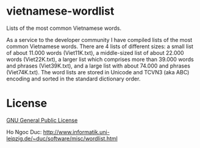 # vietnamese-wordlist
Lists of the most common Vietnamese words.


As a service to the developer community I have compiled lists of the most common Vietnamese words. There are 4 lists of different sizes: a small list of about 11.000 words (Viet11K.txt), a middle-sized list of about 22.000 words (Viet22K.txt), a larger list which comprises more than 39.000 words and phrases (Viet39K.txt), and a large list with about 74.000 and phrases (Viet74K.txt). The word lists are stored in Unicode and TCVN3 (aka ABC) encoding and sorted in the standard dictionary order.

# License

[GNU General Public License](LICENSE)

Ho Ngoc Duc: http://www.informatik.uni-leipzig.de/~duc/software/misc/wordlist.html
